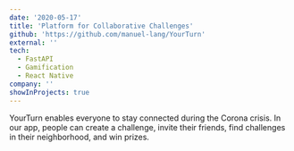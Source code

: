 ```yaml
---
date: '2020-05-17'
title: 'Platform for Collaborative Challenges'
github: 'https://github.com/manuel-lang/YourTurn'
external: ''
tech:
  - FastAPI
  - Gamification
  - React Native
company: ''
showInProjects: true
---
```


YourTurn enables everyone to stay connected during the Corona crisis. In our app, people can create a challenge, invite their friends, find challenges in their neighborhood, and win prizes.
